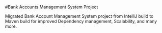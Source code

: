 #Bank Accounts Management System Project

Migrated Bank Account Management System project from IntelliJ build to Maven build for improved Dependency management, Scalability, and many more.

